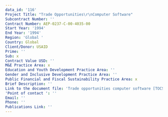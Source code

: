 ```yaml
---
data_id: '116'
Project Title: "Trade Opportunities\r\nComputer Software"
Subcontract Number: ''
Contract Number: AEP-0237-C-00-4035-00
Start Year: '1994'
End Year: '1994'
Region: 'Global '
Country: Global
Client/Donor: USAID
Prime: ''
Sub: x
Contract Value USD: ''
M&E Practice Area: x
Education and Youth Development Practice Area: ''
Gender and Inclusive Development Practice Area: ''
Public Financial and Fiscal Sustainability Practice Area: x
Brief Description: ''
Link to the document file: 'Trade opportunities computer software [TOCS] : system overview and proposal��_'
'Point of contact ': ''
Email: ''
Phone: ''
Publications Link: ''
---
```


